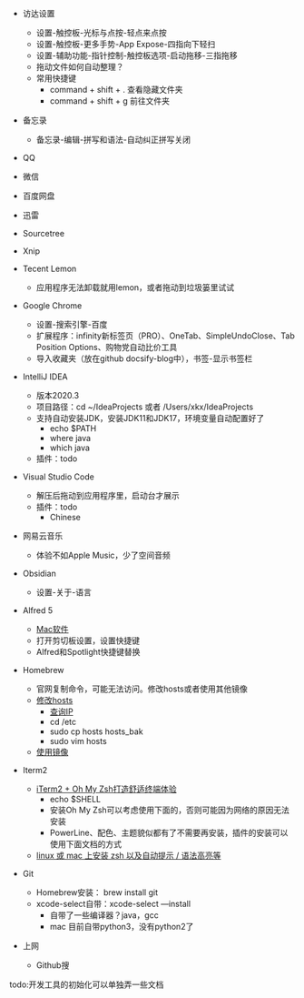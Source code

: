 
* 访达设置
	* 设置-触控板-光标与点按-轻点来点按
	* 设置-触控板-更多手势-App Expose-四指向下轻扫
	* 设置-辅助功能-指针控制-触控板选项-启动拖移-三指拖移
	* 拖动文件如何自动整理？
	* 常用快捷键
		* command + shift + . 查看隐藏文件夹
		* command + shift + g 前往文件夹

* 备忘录
	* 备忘录-编辑-拼写和语法-自动纠正拼写关闭

* QQ
* 微信
* 百度网盘
* 迅雷
* Sourcetree
* Xnip
* Tecent Lemon
	* 应用程序无法卸载就用lemon，或者拖动到垃圾篓里试试

* Google Chrome
	* 设置-搜索引擎-百度
	* 扩展程序：infinity新标签页（PRO）、OneTab、SimpleUndoClose、Tab Position Options、购物党自动比价工具
	* 导入收藏夹（放在github docsify-blog中），书签-显示书签栏

* IntelliJ IDEA
	* 版本2020.3
	* 项目路径：cd ~/IdeaProjects  或者 /Users/xkx/IdeaProjects
	* 支持自动安装JDK，安装JDK11和JDK17，环境变量自动配置好了
		* echo $PATH
		* where java
		* which java
	* 插件：todo

* Visual Studio Code
	* 解压后拖动到应用程序里，启动台才展示
	* 插件：todo
		* Chinese

* 网易云音乐
	* 体验不如Apple Music，少了空间音频

* Obsidian
	* 设置-关于-语言

* Alfred 5
	* [Mac软件](https://xclient.info/)
	* 打开剪切板设置，设置快捷键
	* Alfred和Spotlight快捷键替换

* Homebrew
	* 官网复制命令，可能无法访问。修改hosts或者使用其他镜像
	* [修改hosts](https://blog.csdn.net/qq_43531694/article/details/106862753)
		* [查询IP](https://www.ipaddress.com/)
		* cd /etc
		* sudo cp hosts hosts_bak
		* sudo vim hosts
	* [使用镜像](https://www.bilibili.com/read/cv10229149/)

* Iterm2
	* [iTerm2 + Oh My Zsh打造舒适终端体验](https://github.com/sirius1024/iterm2-with-oh-my-zsh)
		* echo $SHELL
		* 安装Oh My Zsh可以考虑使用下面的，否则可能因为网络的原因无法安装
		* PowerLine、配色、主题貌似都有了不需要再安装，插件的安装可以使用下面文档的方式
	* [linux 或 mac 上安装 zsh 以及自动提示 / 语法高亮等](https://my.oschina.net/who7708/blog/2961842)

* Git
	* Homebrew安装： brew install git
	* xcode-select自带：xcode-select —install
		* 自带了一些编译器？java，gcc
		* mac 目前自带python3，没有python2了

* 上网
	* Github搜

todo:开发工具的初始化可以单独弄一些文档